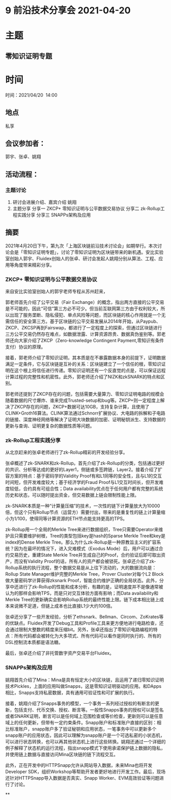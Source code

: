 

# 9 前沿技术分享会 2021-04-20

# 主题

## 零知识证明专题

# 时间

时间：2021/04/20  14:00

## 地点

私享

## 会议参加者：

郭宇、张卓、姚翔

  

## 活动流程：

### 主题讨论

1.  研讨会进展介绍、嘉宾介绍 姚翔
2. 主题分享
分享一 ZKCP+ 零知识证明与公平数据交易协议
分享二 zk-Rollup工程实践分享
分享三 SNAPPs架构及应用

## 摘要

2021年4月20日下午，第九次「上海区块链前沿技术讨论会」如期举行。本次讨论会是「零知识证明专题」，讨论了零知识证明为区块链带来的新机遇。安比实验室创始人郭宇、Fluidex创始人的张卓、研讨会发起人姚翔分别从算法、工程、应用等角度带来精彩分享。

  

### ZKCP+ 零知识证明与公平数据交易协议

来自安比实验室创始人的郭宇老师专程从苏州赶来，

郭老师首先介绍了公平交易（Fair Exchange）的概念，指出两方直接的公平交易是不可能的，因此“可信”第三方必不可少。但当前互联网第三方由于权利较大，所以出现了服务垄断、隐私侵犯、单点风险等问题，而区块链的核心作用就是一个无需信任的安全第三方。基于区块链的公平交易发展从2014年开始，从Paypub、ZKCP、ZKCSP再到Fairswap，都进行了一定程度上的探索，但通过区块链进行三方公平交易仍然存在难点，如数据泄露、计算资源昂贵、数据真伪鉴别等。郭老师还向大家介绍了ZKCP（Zero-knowledge Contingent Payment,零知识有条件支付）协议的原理。

接着，郭老师介绍了零知识证明，其本质是在不暴露数据本身的前提下，证明数据满足一定条件，它与区块链是互补的关系：区块链建立了一个信任的根，零知识证明在这个根上将信任进行传递。零知识证明还有一个反直觉的点是，可以保证远程计算过程的完整性和机密性。此外，郭老师还介绍了NIZK和zkSNARK的特点和区别。

郭老师还提到了ZKCP存在的问题，包括需要大量算力、零知识证明电路的规模会随着数据的尺寸爆炸、谁来完成Trusted-setup和bug等。ZKCP+则一定程度上解决了ZKCP存在的问题，ZKCP+数据可达10GB，支持复杂计算，且使用了CLINK+Groth16算法。CLINK算法通过Schnorr扩展协议、大电路的拆解和子电路的链接、深度神经网络等解决了证明大块数据的加密、证明秘钥派生、支持数据的更新与查询、证明更复杂的数据性质等问题。

  
  

### zk-Rollup工程实践分享

从北京赶来的张卓老师进行了zk-Rollup精彩的开发经验分享。

张卓概述了zk-SNARK和zk-Rollup。首先介绍了zk-Rollup的分类，包括通过更好的共识、分析等达成的更好的Layer1，侧链或多签跨链，Layer2。接着介绍了扩容方案的特点：基于密码学的Validity Proof有和L1同等的安全性，且与L1的交互时间短，但开发难度较大；基于经济学的Fraud Proof与L1交互时间长，但开发难度较低，合约具有可组合性；Data availability优点在于任何用户都有完整的系统历史和状态，可以随时提出资金，但交易数据上链会限制性能上限。

zk-SNARK本质是一种“计算量压缩”的技术，一次性的链下计算量放大为10000倍，但这个只有Rollup节点（运营方）需要付出，带来的是重复性的链上计算量缩小为1/100，使得同等计算资源的ETH节点能支持更高的TPS。

zk-Rollup用一个全局的Merkle Tree来进行数据组织，Tree只需要Operator来维护且只需要维护树根，Tree的类型包括key是hash的Sparse Merkle Tree和key是index的Dense Merkle Tree。那么为什么zk-Rollup是一种原教旨主义的扩容系统？因为在最坏的情况下，进入灾难模式（Exodus Mode）后，用户可以通过合约交易历史，重建State Merkle Tree并生成自己的Proof，合约验证后即可取出资产，而没有Validity Proof的话，所有人的资产都会被锁死。张卓还介绍了zk-Rollup系统的执行流程，整个数据交易是从上往下流动的，大的数据流向是：Rollup State Manager维护完整的Merkle Tree，Prover Cluster对每个L2 Block做大量密码学计算获得zksnark Proof，智能合约维护正确的全局状态。此外，分享中还进行了zk-Rollup的性能和成本分析，有趣的是，证明速度并不是像通常被认为的那样会影响TPS，而是只对交互体验方面有影响；而Data availability和Merkle Tree的更新确实会影响Rollup系统的最终性能上限。链下成本相比链上成本来说微不足道，但链上成本也比直接L1少大约100倍。

张卓还分享了一些开发经验，分析了ethsnark、Bellman、Circom、ZoKrates等的优缺点。Fluidex开发了Debug工具和Profile工具来更方便地进行电路检查，还会通过限制大整数的精度来压缩bit。另外，张卓还指出了零知识电路编程的特点：所有代码都会被转化为大多项式、所有代码可以看作是同时执行的、所有的DSL控制流本质都是语法糖。

最后，张卓还介绍了非托管数字资产交易平台Fluidex。

  
  

### SNAPPs架构及应用

姚翔首先介绍了Mina：Mina是具有恒定大小的区块链，且运用了递归零知识证明技术Pickles，上面的应用叫做Snapps，这是零知识证明驱动的应用。和DApps相比，Snapps支持私密数据，具有通用可验证性和可扩展的执行。

接着，姚翔介绍了Snapps事务的模型，一个事务一系列经过授权的有断言的更新，包括支付、代币交换、授权、断言等。一般性Snapps事务的授权可以是签名或者SNARK证明，断言可以是任何域上范围检查或等价检查，更新则可以是任意域上的任何更新，但带有一定约束条件。Snapp账户和标准账户直接的区别：相比标准账户，snapp账户多了验证秘钥和应用状态，一笔事务中可以更新多个snapp账户的应用状态，因此可以理解为snapp账户是一个可选私密的小状态机，可以进行状态转换，也可以再其他状态机上进行这些转换。姚翔还通过一个详细的例子解释了状态机的运行流程，指出snapp模式下使用承诺保护链上数据的隐私，并使用链上数据与直接访问Mina区块链的链下流程交互。

此外，正在开发中的HTTPSnapp允许从网站导入数据，未来Mina也将开发Developer SDK，组织Workshop等帮助开发者更好地进行开发工作。最后，现场还针对HTTPSnapp导入数据是否真实、Snapp Worker、EVM高效验证等问题进行了讨论。

**